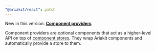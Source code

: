 ```yaml
---
"@ariakit/react": patch
---
```


New in this version: [**Component providers**](https://ariakit.org/guide/component-providers)

Component providers are optional components that act as a higher-level API on top of [component stores](https://ariakit.org/guide/component-stores). They wrap Ariakit components and automatically provide a store to them.
